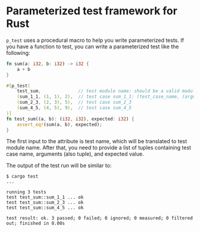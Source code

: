 # Parameterized test framework for Rust

`p_test` uses a procedural macro to help you write parameterized tests.
If you have a function to test, you can write a parameterized test like the following:

```rust
fn sum(a: i32, b: i32) -> i32 {
    a + b
}

#[p_test(
    test_sum,              // test module name: should be a valid module name
    (sum_1_1, (1, 1), 2),  // test case sum_1_1: (test_case_name, (arguments, ...), expected)
    (sum_2_3, (2, 3), 5),  // test case sum_2_3
    (sum_4_5, (4, 5), 9),  // test case sum_4_5
)]
fn test_sum((a, b): (i32, i32), expected: i32) {
    assert_eq!(sum(a, b), expected);
}
```

The first input to the attribute is test name, which will be translated to test module name.
After that, you need to provide a list of tuples containing test case name, arguments (also tuple), and expected value.

The output of the test run will be similar to:

```console
$ cargo test
...

running 3 tests
test test_sum::sum_1_1 ... ok
test test_sum::sum_2_3 ... ok
test test_sum::sum_4_5 ... ok

test result: ok. 3 passed; 0 failed; 0 ignored; 0 measured; 0 filtered out; finished in 0.00s
```

